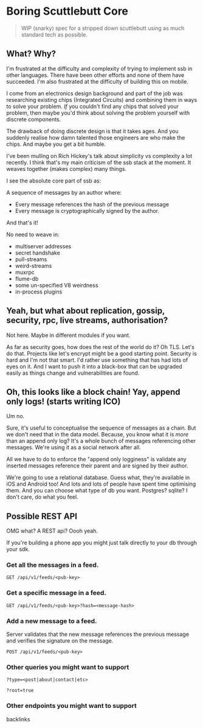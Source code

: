 # Boring Scuttlebutt Core

> WIP (snarky) spec for a stripped down scuttlebutt using as much standard tech as possible.

## What? Why?

I'm frustrated at the difficulty and complexity of trying to implement ssb in other languages. There have been other efforts and none of them have succeeded. I'm also frustrated at the difficulty of building this on mobile.

I come from an electronics design background and part of the job was researching existing chips (Integrated Circuits) and combining them in ways to solve your problem. _If_ you couldn't find any chips that solved your problem, then maybe you'd think about solving the problem yourself with discrete components.

The drawback of doing discrete design is that it takes ages. And you suddenly realise how damn talented those engineers are who make the chips. And maybe you get a bit humble. 

I've been mulling on Rich Hickey's talk about simplicity vs complexity a lot recently. I think that's my main criticism of the ssb stack at the moment. It weaves together (makes complex) many things.  

I see the absolute core part of ssb as:

A sequence of messages by an author where:
 - Every message references the hash of the previous message
 - Every message is cryptographically signed by the author.

And that's it!

No need to weave in:

- multiserver addresses
- secret handshake
- pull-streams
- weird-streams
- muxrpc
- flume-db
- some un-specified V8 weirdness
- in-process plugins


## Yeah, but what about replication, gossip, security, rpc, live streams, authorisation?

Not here. Maybe in different modules if you want. 

As far as security goes, how does the rest of the world do it? Oh TLS. Let's do that. Projects like let's encrypt might be a good starting point.
Security is hard and I'm not that smart. I'd rather use something that has had lots of eyes on it. And I want to push it into a black-box that can be upgraded easily as things change and vulnerabilities are found.

## Oh, this looks like a **block chain**! Yay, append only logs! (starts writing ICO)

Um no. 

Sure, it's useful to conceptualise the sequence of messages as a chain. But we don't need that in the data model. Because, you know what it is _more_ than an append only log? It's a whole bunch of messages referencing other messages. We're using it as a social network after all. 

All we have to do to enforce the "append only logginess" is validate any inserted messages reference their parent and are signed by their author.

We're going to use a relational database. Guess what, they're available in iOS and Android too! And lots and lots of people have spent time optimising them. And you can choose what type of db you want. Postgres? sqlite? I don't care, do what you feel.

## Possible REST API

OMG what? A REST api? Oooh yeah.

If you're building a phone app you might just talk directly to your db through your sdk.

### Get all the messages in a feed.

`GET /api/v1/feeds/<pub-key>` 

### Get a specific message in a feed.

`GET /api/v1/feeds/<pub-key>?hash=<message-hash>`

### Add a new message to a feed.

Server validates that the new message references the previous message and verifies the signature on the message.

`POST /api/v1/feeds/<pub-key>`

### Other queries you might want to support

`?type=<post|about|contact|etc>`

`?root=true`

### Other endpoints you might want to support

backlinks
